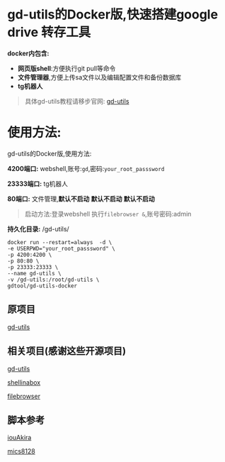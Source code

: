 # gd-utils的Docker版,快速搭建google drive 转存工具

**docker内包含:**
- **网页版shell**:方便执行git pull等命令
- **文件管理器**,方便上传sa文件以及编辑配置文件和备份数据库
- **tg机器人**
> 具体gd-utils教程请移步官网: [gd-utils](https://github.com/iwestlin/gd-utils)




# 使用方法:
gd-utils的Docker版,使用方法:


**4200端口:** webshell,账号:`gd`,密码:`your_root_passsword`

**23333端口:** tg机器人

**80端口:** 文件管理,**默认不启动**  **默认不启动**   **默认不启动**
> 启动方法:登录webshell 执行`filebrowser &`,账号密码:admin

**持久化目录:** /gd-utils/

```
docker run --restart=always  -d \
-e USERPWD="your_root_passsword" \
-p 4200:4200 \
-p 80:80 \
-p 23333:23333 \
--name gd-utils \
-v /gd-utils:/root/gd-utils \
gdtool/gd-utils-docker
```

## 原项目
[gd-utils](https://github.com/iwestlin/gd-utils)

## 相关项目(感谢这些开源项目)

[gd-utils](https://github.com/iwestlin/gd-utils)

[shellinabox](https://github.com/shellinabox/shellinabox)

[filebrowser](https://github.com/filebrowser/filebrowser/)

## 脚本参考

[iouAkira](https://github.com/iouAkira/someDockerfile)

[mics8128](https://github.com/mics8128/gd-utilds-docker)
